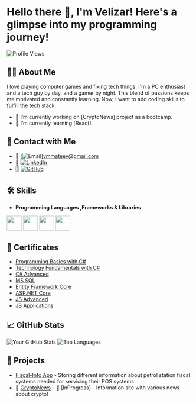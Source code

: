 # Hello there 👋, I'm Velizar! Here's a glimpse into my programming journey!

![Profile Views](https://komarev.com/ghpvc/?username=vmmateev&color=blue)

## 👨‍💻 About Me

I love playing computer games and fixing tech things. I'm a PC enthusiast and a tech guy by day, and a gamer by night. This blend of passions keeps me motivated and constantly learning. Now, I want to add coding skills to fulfill the tech stack.

- 🔭 I’m currently working on [CryptoNews] project as a bootcamp.
- 🌱 I’m currently learning [React].

## 🔗 Contact with Me
- 📩 [![Email](https://img.shields.io/badge/-Email-red?style=flat&logo=gmail&logoColor=white)]vmmateev@gmail.com
- 💼 [![LinkedIn](https://img.shields.io/badge/-LinkedIn-blue?style=flat&logo=Linkedin&logoColor=white)](https://www.linkedin.com/in/velizarmateev/)
- 🗄️ [![GitHub](https://img.shields.io/badge/-GitHub-black?style=flat&logo=github&logoColor=white)](https://github.com/vmmateev)

## 🛠️ Skills
- **Programming Languages ,Frameworks & Libraries**

<code><img height="40" src="https://seeklogo.com/images/C/c-sharp-c-logo-02F17714BA-seeklogo.com.png"></code>
<code><img height="40" src="https://seeklogo.com/images/M/microsoft-sql-server-logo-96AF49E2B3-seeklogo.com.png"></code>
<code><img height="40" src="https://seeklogo.com/images/J/javascript-js-logo-2949701702-seeklogo.com.png"></code>
<code><img height="40" src="https://seeklogo.com/images/R/react-logo-7B3CE81517-seeklogo.com.png"></code>

## 📄 Certificates

- [Programming Basics with C#](https://softuni.bg/certificates/details/64908/181ce799)
- [Technology Fundamentals with C#](https://softuni.bg/Certificates/Details/65501/fb782bdf)
- [C# Advanced](https://softuni.bg/Certificates/Details/95962/9973acc8)
- [MS SQL](https://softuni.bg/Certificates/Details/97907/2f446601)
- [Entity Framework Core](https://softuni.bg/Certificates/Details/102727/99531b51)
- [ASP.NET Core](https://softuni.bg/Certificates/Details/113494/b47f7fa2)
- [JS Advanced](https://softuni.bg/Certificates/Details/114907/2f93af39)
- [JS Applications](https://softuni.bg/Certificates/Details/121020/52b40b39)

## 📈 GitHub Stats

![Your GitHub Stats](https://github-readme-stats.vercel.app/api?username=vmmateev&show_icons=true&theme=radical)
![Top Languages](https://github-readme-stats.vercel.app/api/top-langs/?username=vmmateev&layout=compact&theme=radical)

## 🌟 Projects

- [Fiscal-Info App](https://fiscalinfo.azurewebsites.net/) - Storing different information about petrol station fiscal systems needed for servicing their POS systems
- 🚧 [CryptoNews](https://github.com/CryptoWorldLtd/) - 🚧 [InProgress] - Information site with various news about crypto!
<!--
**vmmateev/vmmateev** is a ✨ _special_ ✨ repository because its `README.md` (this file) appears on your GitHub profile.

Here are some ideas to get you started:

- 🔭 I’m currently working on ...
- 🌱 I’m currently learning ...
- 👯 I’m looking to collaborate on ...
- 🤔 I’m looking for help with ...
- 💬 Ask me about ...
- 📫 How to reach me: ...
- 😄 Pronouns: ...
- ⚡ Fun fact: ...
-->
